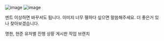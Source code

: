 ![image](https://user-images.githubusercontent.com/93309561/224231246-5140637e-0b2f-4ee9-8558-12f1483f6923.png)
![image](https://user-images.githubusercontent.com/93309561/224231310-05cb843f-bc78-427c-8831-ac490e318e72.png)


멘트 이상하면 바꾸셔도 됩니다. 
이미지 너무 휑하다 싶으면 말씀해주세요.
더 좋은거 있나 찾아보겠습니다.

명한, 현준 유저별 진행 상황 게시판 작업 브랜치